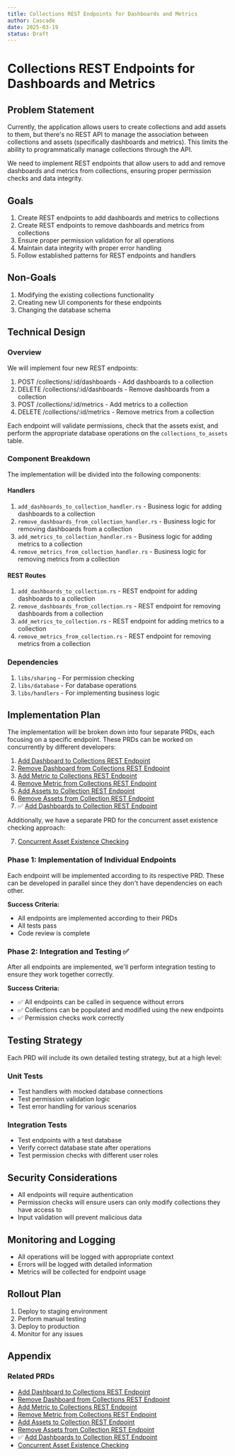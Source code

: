 ```yaml
---
title: Collections REST Endpoints for Dashboards and Metrics
author: Cascade
date: 2025-03-19
status: Draft
---
```


# Collections REST Endpoints for Dashboards and Metrics

## Problem Statement

Currently, the application allows users to create collections and add assets to them, but there's no REST API to manage the association between collections and assets (specifically dashboards and metrics). This limits the ability to programmatically manage collections through the API.

We need to implement REST endpoints that allow users to add and remove dashboards and metrics from collections, ensuring proper permission checks and data integrity.

## Goals

1. Create REST endpoints to add dashboards and metrics to collections
2. Create REST endpoints to remove dashboards and metrics from collections
3. Ensure proper permission validation for all operations
4. Maintain data integrity with proper error handling
5. Follow established patterns for REST endpoints and handlers

## Non-Goals

1. Modifying the existing collections functionality
2. Creating new UI components for these endpoints
3. Changing the database schema

## Technical Design

### Overview

We will implement four new REST endpoints:
1. POST /collections/:id/dashboards - Add dashboards to a collection
2. DELETE /collections/:id/dashboards - Remove dashboards from a collection
3. POST /collections/:id/metrics - Add metrics to a collection
4. DELETE /collections/:id/metrics - Remove metrics from a collection

Each endpoint will validate permissions, check that the assets exist, and perform the appropriate database operations on the `collections_to_assets` table.

### Component Breakdown

The implementation will be divided into the following components:

#### Handlers
1. `add_dashboards_to_collection_handler.rs` - Business logic for adding dashboards to a collection
2. `remove_dashboards_from_collection_handler.rs` - Business logic for removing dashboards from a collection
3. `add_metrics_to_collection_handler.rs` - Business logic for adding metrics to a collection
4. `remove_metrics_from_collection_handler.rs` - Business logic for removing metrics from a collection

#### REST Routes
1. `add_dashboards_to_collection.rs` - REST endpoint for adding dashboards to a collection
2. `remove_dashboards_from_collection.rs` - REST endpoint for removing dashboards from a collection
3. `add_metrics_to_collection.rs` - REST endpoint for adding metrics to a collection
4. `remove_metrics_from_collection.rs` - REST endpoint for removing metrics from a collection

### Dependencies

1. `libs/sharing` - For permission checking
2. `libs/database` - For database operations
3. `libs/handlers` - For implementing business logic

## Implementation Plan

The implementation will be broken down into four separate PRDs, each focusing on a specific endpoint. These PRDs can be worked on concurrently by different developers:

1. [Add Dashboard to Collections REST Endpoint](api_add_dashboard_to_collections.md)
2. [Remove Dashboard from Collections REST Endpoint](api_remove_dashboard_from_collections.md)
3. [Add Metric to Collections REST Endpoint](api_add_metric_to_collections.md)
4. [Remove Metric from Collections REST Endpoint](api_remove_metric_from_collections.md)
5. [Add Assets to Collection REST Endpoint](api_add_assets_to_collection.md)
6. [Remove Assets from Collection REST Endpoint](api_remove_assets_from_collection.md)
7. ✅ [Add Dashboards to Collection REST Endpoint](api_add_dashboards_to_collection.md)

Additionally, we have a separate PRD for the concurrent asset existence checking approach:

7. [Concurrent Asset Existence Checking](concurrent_asset_existence_checking.md)

### Phase 1: Implementation of Individual Endpoints

Each endpoint will be implemented according to its respective PRD. These can be developed in parallel since they don't have dependencies on each other.

**Success Criteria:**
- All endpoints are implemented according to their PRDs
- All tests pass
- Code review is complete

### Phase 2: Integration and Testing ✅

After all endpoints are implemented, we'll perform integration testing to ensure they work together correctly.

**Success Criteria:**
- ✅ All endpoints can be called in sequence without errors
- ✅ Collections can be populated and modified using the new endpoints
- ✅ Permission checks work correctly

## Testing Strategy

Each PRD will include its own detailed testing strategy, but at a high level:

### Unit Tests
- Test handlers with mocked database connections
- Test permission validation logic
- Test error handling for various scenarios

### Integration Tests
- Test endpoints with a test database
- Verify correct database state after operations
- Test permission checks with different user roles

## Security Considerations

- All endpoints will require authentication
- Permission checks will ensure users can only modify collections they have access to
- Input validation will prevent malicious data

## Monitoring and Logging

- All operations will be logged with appropriate context
- Errors will be logged with detailed information
- Metrics will be collected for endpoint usage

## Rollout Plan

1. Deploy to staging environment
2. Perform manual testing
3. Deploy to production
4. Monitor for any issues

## Appendix

### Related PRDs
- [Add Dashboard to Collections REST Endpoint](api_add_dashboard_to_collections.md)
- [Remove Dashboard from Collections REST Endpoint](api_remove_dashboard_from_collections.md)
- [Add Metric to Collections REST Endpoint](api_add_metric_to_collections.md)
- [Remove Metric from Collections REST Endpoint](api_remove_metric_from_collections.md)
- [Add Assets to Collection REST Endpoint](api_add_assets_to_collection.md)
- [Remove Assets from Collection REST Endpoint](api_remove_assets_from_collection.md)
- ✅ [Add Dashboards to Collection REST Endpoint](api_add_dashboards_to_collection.md)
- [Concurrent Asset Existence Checking](concurrent_asset_existence_checking.md)
